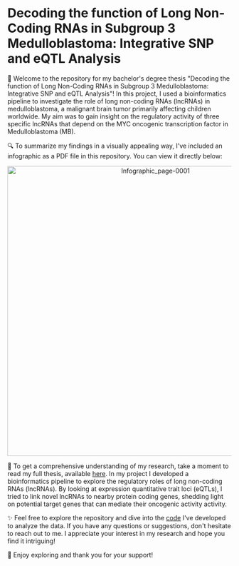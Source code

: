 # Decoding the function of Long Non-Coding RNAs in Subgroup 3 Medulloblastoma: Integrative SNP and eQTL Analysis

👋 Welcome to the repository for my bachelor's degree thesis "Decoding the function of Long Non-Coding RNAs in Subgroup 3 Medulloblastoma: Integrative SNP and eQTL Analysis"! In this project, I used a bioinformatics pipeline to investigate the role of long non-coding RNAs (lncRNAs) in medulloblastoma, a malignant brain tumor primarily affecting children worldwide. My aim was to gain insight on the regulatory activity of three specific lncRNAs that depend on the MYC oncogenic transcription factor in Medulloblastoma (MB).

🔍 To summarize my findings in a visually appealing way, I've included an infographic as a PDF file in this repository. You can view it directly below:

<p align="center">
 <img src="https://github.com/Nicogreco2001/BioinformaticsThesisRepo/assets/92098565/160caa17-bcf8-40bf-93e5-8e2a030265e8" alt="Infographic_page-0001" width="650"/>
</p>


📄 To get a comprehensive understanding of my research, take a moment to read my full thesis, available [here](https://github.com/Nicogreco2001/BioinformaticsThesisRepo/tree/main/R). In my project I developed a bioinformatics pipeline to explore the regulatory roles of long non-coding RNAs (lncRNAs). By looking at expression quantitative trait loci (eQTLs), I tried to link novel lncRNAs to nearby protein coding genes, shedding light on potential target genes that can mediate their oncogenic activity activity.

✨ Feel free to explore the repository and dive into the [code](https://github.com/Nicogreco2001/BioinformaticsThesisRepo/blob/main/Tesi%20Finished.pdf) I've developed to analyze the data. If you have any questions or suggestions, don't hesitate to reach out to me. I appreciate your interest in my research and hope you find it intriguing!

🌟 Enjoy exploring and thank you for your support!
